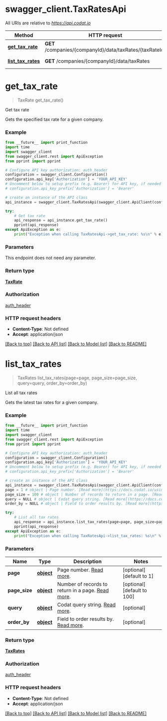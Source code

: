 # swagger_client.TaxRatesApi

All URIs are relative to *https://api.codat.io*

Method | HTTP request | Description
------------- | ------------- | -------------
[**get_tax_rate**](TaxRatesApi.md#get_tax_rate) | **GET** /companies/{companyId}/data/taxRates/{taxRateId} | Get tax rate
[**list_tax_rates**](TaxRatesApi.md#list_tax_rates) | **GET** /companies/{companyId}/data/taxRates | List all tax rates

# **get_tax_rate**
> TaxRate get_tax_rate()

Get tax rate

Gets the specified tax rate for a given company.

### Example
```python
from __future__ import print_function
import time
import swagger_client
from swagger_client.rest import ApiException
from pprint import pprint

# Configure API key authorization: auth_header
configuration = swagger_client.Configuration()
configuration.api_key['Authorization'] = 'YOUR_API_KEY'
# Uncomment below to setup prefix (e.g. Bearer) for API key, if needed
# configuration.api_key_prefix['Authorization'] = 'Bearer'

# create an instance of the API class
api_instance = swagger_client.TaxRatesApi(swagger_client.ApiClient(configuration))

try:
    # Get tax rate
    api_response = api_instance.get_tax_rate()
    pprint(api_response)
except ApiException as e:
    print("Exception when calling TaxRatesApi->get_tax_rate: %s\n" % e)
```

### Parameters
This endpoint does not need any parameter.

### Return type

[**TaxRate**](TaxRate.md)

### Authorization

[auth_header](../README.md#auth_header)

### HTTP request headers

 - **Content-Type**: Not defined
 - **Accept**: application/json

[[Back to top]](#) [[Back to API list]](../README.md#documentation-for-api-endpoints) [[Back to Model list]](../README.md#documentation-for-models) [[Back to README]](../README.md)

# **list_tax_rates**
> TaxRates list_tax_rates(page=page, page_size=page_size, query=query, order_by=order_by)

List all tax rates

Gets the latest tax rates for a given company.

### Example
```python
from __future__ import print_function
import time
import swagger_client
from swagger_client.rest import ApiException
from pprint import pprint

# Configure API key authorization: auth_header
configuration = swagger_client.Configuration()
configuration.api_key['Authorization'] = 'YOUR_API_KEY'
# Uncomment below to setup prefix (e.g. Bearer) for API key, if needed
# configuration.api_key_prefix['Authorization'] = 'Bearer'

# create an instance of the API class
api_instance = swagger_client.TaxRatesApi(swagger_client.ApiClient(configuration))
page = 1 # object | Page number. [Read more](https://docs.codat.io/using-the-api/paging). (optional) (default to 1)
page_size = 100 # object | Number of records to return in a page. [Read more](https://docs.codat.io/using-the-api/paging). (optional) (default to 100)
query = NULL # object | Codat query string. [Read more](https://docs.codat.io/using-the-api/querying). (optional)
order_by = NULL # object | Field to order results by. [Read more](https://docs.codat.io/using-the-api/ordering-results). (optional)

try:
    # List all tax rates
    api_response = api_instance.list_tax_rates(page=page, page_size=page_size, query=query, order_by=order_by)
    pprint(api_response)
except ApiException as e:
    print("Exception when calling TaxRatesApi->list_tax_rates: %s\n" % e)
```

### Parameters

Name | Type | Description  | Notes
------------- | ------------- | ------------- | -------------
 **page** | [**object**](.md)| Page number. [Read more](https://docs.codat.io/using-the-api/paging). | [optional] [default to 1]
 **page_size** | [**object**](.md)| Number of records to return in a page. [Read more](https://docs.codat.io/using-the-api/paging). | [optional] [default to 100]
 **query** | [**object**](.md)| Codat query string. [Read more](https://docs.codat.io/using-the-api/querying). | [optional] 
 **order_by** | [**object**](.md)| Field to order results by. [Read more](https://docs.codat.io/using-the-api/ordering-results). | [optional] 

### Return type

[**TaxRates**](TaxRates.md)

### Authorization

[auth_header](../README.md#auth_header)

### HTTP request headers

 - **Content-Type**: Not defined
 - **Accept**: application/json

[[Back to top]](#) [[Back to API list]](../README.md#documentation-for-api-endpoints) [[Back to Model list]](../README.md#documentation-for-models) [[Back to README]](../README.md)


